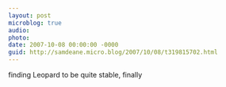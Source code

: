 ```yaml
---
layout: post
microblog: true
audio: 
photo: 
date: 2007-10-08 00:00:00 -0000
guid: http://samdeane.micro.blog/2007/10/08/t319815702.html
---
```

finding Leopard to be quite stable, finally
